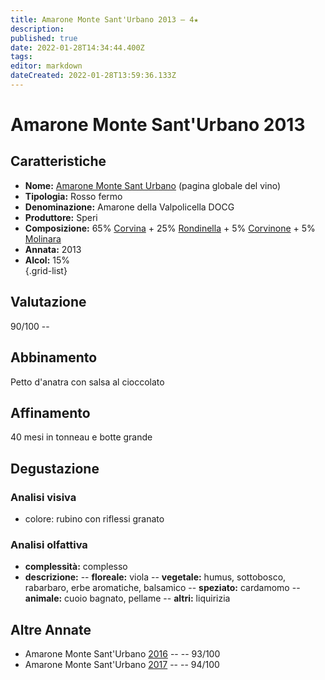 ```yaml
---
title: Amarone Monte Sant'Urbano 2013 – 4★
description: 
published: true
date: 2022-01-28T14:34:44.400Z
tags: 
editor: markdown
dateCreated: 2022-01-28T13:59:36.133Z
---
```


<div class="annata">
  
# Amarone Monte Sant'Urbano 2013


## Caratteristiche
- **Nome:** <span class="nome">[Amarone Monte Sant Urbano](/vini/Italia/Veneto/Speri/Amarone-Monte-Sant-Urbano/scheda-globale)</span> (pagina globale del vino) 
- **Tipologia:** Rosso fermo
- **Denominazione:** <span class="denominazione">Amarone della Valpolicella DOCG</span> 
- **Produttore:** <span class="cantina">Speri</span> 
- **Composizione:** <span class="vitigno">65% [Corvina](/vitigni/Italia/bacca-nera/corvina) + 25% [Rondinella](/vitigni/Italia/bacca-nera/rondinella) + 5% [Corvinone](/vitigni/Italia/bacca-nera/corvinone) + 5% [Molinara](/vitigni/Italia/bacca-nera/molinara)</span>
- **Annata:** <span class="annocorrente">2013</span>
- **Alcol:** 15%  
{.grid-list}

## Valutazione

<span class="punteggio">90/100</span> -- <span class="valutazione"><span class="star-5"></span></span>

## Abbinamento
Petto d'anatra con salsa al cioccolato

## Affinamento
40 mesi in tonneau e botte grande

## Degustazione

### Analisi visiva
- colore: rubino con riflessi granato

### Analisi olfattiva
<div class="vini vini-2013" id="Amarone-Monte-Sant-Urbano"></div>
<div class="olfattiva-testo">
    
- **complessità:**  <span class="complessitaVino">complesso</span>
- **descrizione:** 
  -- **<span class="florealeInput">floreale</span>:** viola
  -- **<span class="vegetaleInput">vegetale</span>:** humus, sottobosco, rabarbaro, erbe aromatiche, balsamico
  -- **<span class="speziatoInput">speziato</span>:** cardamomo
  -- **<span class="animaleInput">animale</span>:** cuoio bagnato, pellame
  -- **<span class="altriInput">altri</span>:** liquirizia   

</div>

## Altre Annate
- Amarone Monte Sant'Urbano [2016](/vini/Italia/Veneto/Speri/Amarone-Monte-Sant-Urbano/2016) -- <span class="star-5"></span> -- 93/100
- Amarone Monte Sant'Urbano [2017](/vini/Italia/Veneto/Speri/Amarone-Monte-Sant-Urbano/2017) -- <span class="star-5"></span> -- 94/100
</div>
